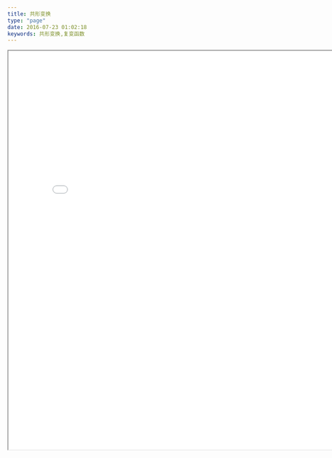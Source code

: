 ```yaml
---
title: 共形变换
type: "page"
date: 2016-07-23 01:02:18
keywords: 共形变换,复变函数
---
```

<iframe src="/programmes/mjs/conformal-trans/main.html" width="800" height="900">
</iframe>

